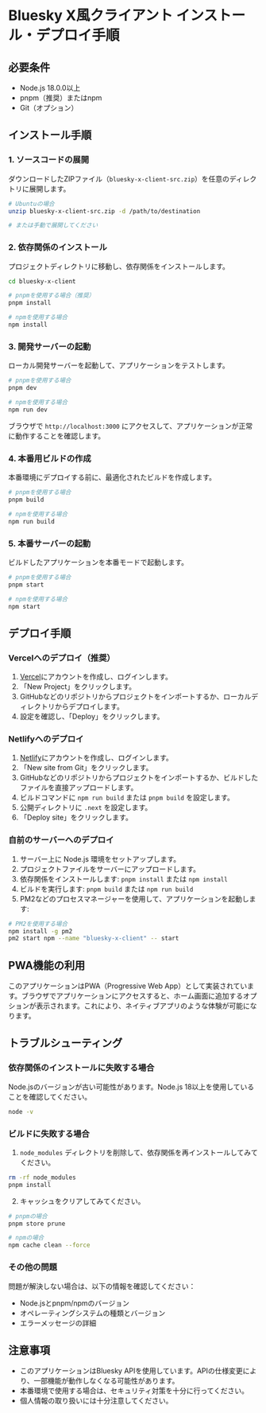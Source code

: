 # Bluesky X風クライアント インストール・デプロイ手順

## 必要条件
- Node.js 18.0.0以上
- pnpm（推奨）またはnpm
- Git（オプション）

## インストール手順

### 1. ソースコードの展開

ダウンロードしたZIPファイル（`bluesky-x-client-src.zip`）を任意のディレクトリに展開します。

```bash
# Ubuntuの場合
unzip bluesky-x-client-src.zip -d /path/to/destination

# または手動で展開してください
```

### 2. 依存関係のインストール

プロジェクトディレクトリに移動し、依存関係をインストールします。

```bash
cd bluesky-x-client

# pnpmを使用する場合（推奨）
pnpm install

# npmを使用する場合
npm install
```

### 3. 開発サーバーの起動

ローカル開発サーバーを起動して、アプリケーションをテストします。

```bash
# pnpmを使用する場合
pnpm dev

# npmを使用する場合
npm run dev
```

ブラウザで `http://localhost:3000` にアクセスして、アプリケーションが正常に動作することを確認します。

### 4. 本番用ビルドの作成

本番環境にデプロイする前に、最適化されたビルドを作成します。

```bash
# pnpmを使用する場合
pnpm build

# npmを使用する場合
npm run build
```

### 5. 本番サーバーの起動

ビルドしたアプリケーションを本番モードで起動します。

```bash
# pnpmを使用する場合
pnpm start

# npmを使用する場合
npm start
```

## デプロイ手順

### Vercelへのデプロイ（推奨）

1. [Vercel](https://vercel.com)にアカウントを作成し、ログインします。
2. 「New Project」をクリックします。
3. GitHubなどのリポジトリからプロジェクトをインポートするか、ローカルディレクトリからデプロイします。
4. 設定を確認し、「Deploy」をクリックします。

### Netlifyへのデプロイ

1. [Netlify](https://netlify.com)にアカウントを作成し、ログインします。
2. 「New site from Git」をクリックします。
3. GitHubなどのリポジトリからプロジェクトをインポートするか、ビルドしたファイルを直接アップロードします。
4. ビルドコマンドに `npm run build` または `pnpm build` を設定します。
5. 公開ディレクトリに `.next` を設定します。
6. 「Deploy site」をクリックします。

### 自前のサーバーへのデプロイ

1. サーバー上に Node.js 環境をセットアップします。
2. プロジェクトファイルをサーバーにアップロードします。
3. 依存関係をインストールします: `pnpm install` または `npm install`
4. ビルドを実行します: `pnpm build` または `npm run build`
5. PM2などのプロセスマネージャーを使用して、アプリケーションを起動します:

```bash
# PM2を使用する場合
npm install -g pm2
pm2 start npm --name "bluesky-x-client" -- start
```

## PWA機能の利用

このアプリケーションはPWA（Progressive Web App）として実装されています。ブラウザでアプリケーションにアクセスすると、ホーム画面に追加するオプションが表示されます。これにより、ネイティブアプリのような体験が可能になります。

## トラブルシューティング

### 依存関係のインストールに失敗する場合

Node.jsのバージョンが古い可能性があります。Node.js 18以上を使用していることを確認してください。

```bash
node -v
```

### ビルドに失敗する場合

1. `node_modules` ディレクトリを削除して、依存関係を再インストールしてみてください。

```bash
rm -rf node_modules
pnpm install
```

2. キャッシュをクリアしてみてください。

```bash
# pnpmの場合
pnpm store prune

# npmの場合
npm cache clean --force
```

### その他の問題

問題が解決しない場合は、以下の情報を確認してください：

- Node.jsとpnpm/npmのバージョン
- オペレーティングシステムの種類とバージョン
- エラーメッセージの詳細

## 注意事項

- このアプリケーションはBluesky APIを使用しています。APIの仕様変更により、一部機能が動作しなくなる可能性があります。
- 本番環境で使用する場合は、セキュリティ対策を十分に行ってください。
- 個人情報の取り扱いには十分注意してください。
